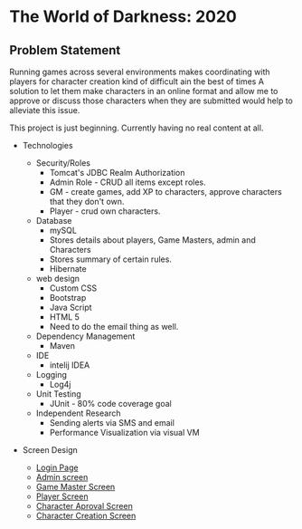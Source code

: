 # The World of Darkness: 2020

## Problem Statement

Running games across several environments makes coordinating with players for character creation kind of difficult ain the best of times   A solution to let them make characters in an online format and allow me to approve or discuss those characters when they are submitted would help to alleviate this issue. 

This project is just beginning.  Currently having no real content at all.

* Technologies
    * Security/Roles
      * Tomcat's JDBC Realm Authorization
      * Admin Role - CRUD all items except roles.
      * GM - create games, add XP to characters, approve characters that they don't own.
      * Player - crud own characters.
   * Database
     * mySQL
     * Stores details about players, Game Masters, admin and Characters
     * Stores summary of certain rules.
     * Hibernate
   * web design
     * Custom CSS
     * Bootstrap
     * Java Script
     * HTML 5      
     * Need to do the email thing as well.
   * Dependency Management
     * Maven
   * IDE
     * intelij IDEA
   * Logging
     * Log4j 
   * Unit Testing
     * JUnit - 80% code coverage goal
   * Independent Research
     * Sending alerts via SMS and email
     * Performance Visualization via visual VM
    
    
    
   

* Screen Design
  * [Login Page](Screen_Design/Login.png)
  * [Admin screen](Screen_Design/admin_screen.png)
  * [Game Master Screen](Screen_Design/GM_screen.png)
  * [Player Screen](Screen_Design/player_screen.png)
  * [Character Aproval Screen](Screen_Design/character_aproval_screen.png)
  * [Character Creation Screen](Screen_Design/character_creation_screen.png)